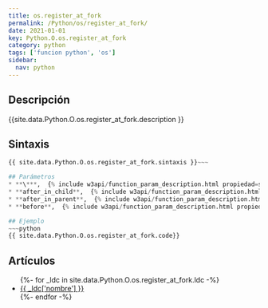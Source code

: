 ```yaml
---
title: os.register_at_fork
permalink: /Python/os/register_at_fork/
date: 2021-01-01
key: Python.O.os.register_at_fork
category: python
tags: ['funcion python', 'os']
sidebar: 
  nav: python
---
```


## Descripción
{{site.data.Python.O.os.register_at_fork.description }}

## Sintaxis
~~~python
{{ site.data.Python.O.os.register_at_fork.sintaxis }}~~~

## Parámetros
* **\***,  {% include w3api/function_param_description.html propiedad=site.data.Python.O.os.register_at_fork valor="*" %}
* **after_in_child**,  {% include w3api/function_param_description.html propiedad=site.data.Python.O.os.register_at_fork valor="after_in_child" %}
* **after_in_parent**,  {% include w3api/function_param_description.html propiedad=site.data.Python.O.os.register_at_fork valor="after_in_parent" %}
* **before**,  {% include w3api/function_param_description.html propiedad=site.data.Python.O.os.register_at_fork valor="before" %}

## Ejemplo
~~~python
{{ site.data.Python.O.os.register_at_fork.code}}
~~~

## Artículos
<ul>
{%- for _ldc in site.data.Python.O.os.register_at_fork.ldc -%}
   <li>
       <a href="{{_ldc['url'] }}">{{ _ldc['nombre'] }}</a>
   </li>
{%- endfor -%}
</ul>
